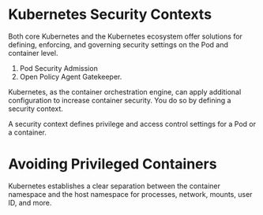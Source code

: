 # Kubernetes Security Contexts 

Both core Kubernetes and the Kubernetes ecosystem offer solutions for defining, enforcing, and governing security settings on the Pod and container level. 

1. Pod Security Admission
2. Open Policy Agent Gatekeeper.


Kubernetes, as the container orchestration engine, can apply additional configuration to increase container security. You do so by defining a security context. 

A security context defines privilege and access control settings for a Pod or a container. 

# Avoiding Privileged Containers

Kubernetes establishes a clear separation between the container namespace and the host namespace for processes, network, mounts, user ID, and more.